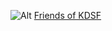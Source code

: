 ![Alt](https://img.shields.io/badge/license-public%20domain-green)
[Friends of KDSF](https://his-eg.github.io/friends-of-kdsf/)
